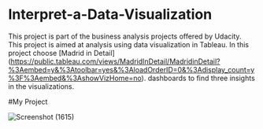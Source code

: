 # Interpret-a-Data-Visualization

This project is part of the business analysis projects offered by Udacity.
This project is aimed at analysis using data visualization in Tableau.
In this project choose [Madrid in Detail] (https://public.tableau.com/views/MadridInDetail/MadridinDetail?%3Aembed=y&%3Atoolbar=yes&%3AloadOrderID=0&%3Adisplay_count=y%3F%3Aembed&%3AshowVizHome=no). dashboards to find three
insights in the visualizations.

#My Project

![Screenshot (1615)](https://user-images.githubusercontent.com/70021800/230786088-343244a7-12d5-4f65-ba25-5306bc09b9e3.png)
